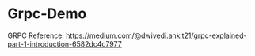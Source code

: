 # Grpc-Demo

GRPC Reference: https://medium.com/@dwivedi.ankit21/grpc-explained-part-1-introduction-6582dc4c7977
